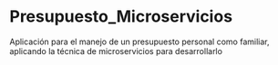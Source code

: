 # Presupuesto_Microservicios
Aplicación para el manejo de un presupuesto personal como familiar, aplicando la técnica de microservicios para desarrollarlo
